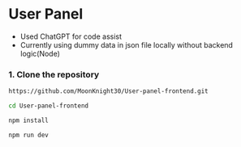 # User Panel

- Used ChatGPT for code assist
- Currently using dummy data in json file locally without backend logic(Node)

### 1. Clone the repository

```bash
https://github.com/MoonKnight30/User-panel-frontend.git
```

```bash
cd User-panel-frontend
```

```bash
npm install
```
```bash
npm run dev
```
